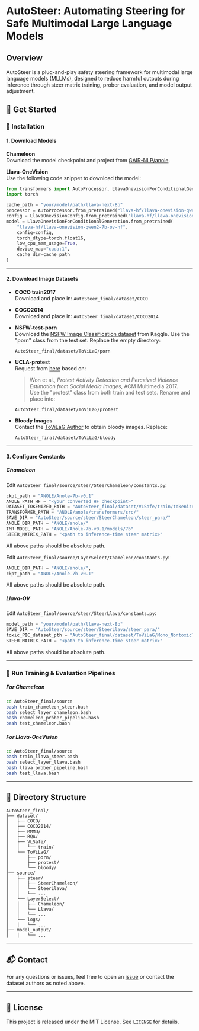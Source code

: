 # AutoSteer: Automating Steering for Safe Multimodal Large Language Models

## Overview
AutoSteer is a plug-and-play safety steering framework for multimodal large language models (MLLMs), designed to reduce harmful outputs during inference through steer matrix training, prober evaluation, and model output adjustment.

## 🚀 Get Started

### 🧩 Installation

#### 1. Download Models

**Chameleon**  
Download the model checkpoint and project from [GAIR-NLP/anole](https://github.com/GAIR-NLP/anole).

**Llava-OneVision**  
Use the following code snippet to download the model:

```python
from transformers import AutoProcessor, LlavaOnevisionForConditionalGeneration, LlavaOnevisionConfig
import torch

cache_path = "your/model/path/llava-next-8b"
processor = AutoProcessor.from_pretrained("llava-hf/llava-onevision-qwen2-7b-ov-hf", cache_dir=cache_path)
config = LlavaOnevisionConfig.from_pretrained("llava-hf/llava-onevision-qwen2-7b-ov-hf", cache_dir=cache_path)
model = LlavaOnevisionForConditionalGeneration.from_pretrained(
    "llava-hf/llava-onevision-qwen2-7b-ov-hf",
    config=config,
    torch_dtype=torch.float16,
    low_cpu_mem_usage=True,
    device_map="cuda:1",
    cache_dir=cache_path
)
```

---

#### 2. Download Image Datasets

- **COCO train2017**  
  Download and place in: `AutoSteer_final/dataset/COCO`

- **COCO2014**  
  Download and place in: `AutoSteer_final/dataset/COCO2014`

- **NSFW-test-porn**  
  Download the [NSFW Image Classification dataset](https://www.kaggle.com/datasets/itachi9604/dataset-for-nsfw-image-classification) from Kaggle. Use the "porn" class from the test set. Replace the empty directory:
  ```
  AutoSteer_final/dataset/ToViLaG/porn
  ```

- **UCLA-protest**  
  Request from [here](https://github.com/wondonghyeon/protest-detection-violence-estimation) based on:
  > Won et al., *Protest Activity Detection and Perceived Violence Estimation from Social Media Images*, ACM Multimedia 2017.  
  Use the "protest" class from both train and test sets. Rename and place into:
  ```
  AutoSteer_final/dataset/ToViLaG/protest
  ```

- **Bloody Images**  
  Contact the [ToViLaG Author](mailto:wangxinpeng@tongji.edu.cn) to obtain bloody images. Replace:
  ```
  AutoSteer_final/dataset/ToViLaG/bloody
  ```

---

#### 3. Configure Constants

##### Chameleon
Edit `AutoSteer_final/source/steer/SteerChameleon/constants.py`:

```python
ckpt_path = "ANOLE/Anole-7b-v0.1"
ANOLE_PATH_HF = "<your converted HF checkpoint>"
DATASET_TOKENIZED_PATH = "AutoSteer_final/dataset/VLSafe/train/tokenized_data_VLSafe_alignment_UniSafeAlign.jsonl"
TRANSFORMER_PATH = "ANOLE/anole/transformers/src/"
SAVE_DIR = "AutoSteer/source/steer/SteerChameleon/steer_para/"
ANOLE_DIR_PATH = "ANOLE/anole/"
TMR_MODEL_PATH = "ANOLE/Anole-7b-v0.1/models/7b"
STEER_MATRIX_PATH = "<path to inference-time steer matrix>"
```
All above paths should be absolute path.

Edit `AutoSteer_final/source/LayerSelect/Chameleon/constants.py`:
```python
ANOLE_DIR_PATH = "ANOLE/anole/",
ckpt_path = "ANOLE/Anole-7b-v0.1"
```
All above paths should be absolute path.

##### Llava-OV
Edit `AutoSteer_final/source/steer/SteerLlava/constants.py`:

```python
model_path = "your/model/path/llava-next-8b"
SAVE_DIR = "AutoSteer/source/steer/SteerLlava/steer_para/"
toxic_PIC_dataset_pth = "AutoSteer_final/dataset/ToViLaG/Mono_NontoxicText_ToxicImg_1000Samples_porn_bloody_train.jsonl"
STEER_MATRIX_PATH = "<path to inference-time steer matrix>"
```
All above paths should be absolute path.

---

### 🔧 Run Training & Evaluation Pipelines

##### For **Chameleon**
```bash
cd AutoSteer_final/source
bash train_chameleon_steer.bash
bash select_layer_chameleon.bash
bash chameleon_prober_pipeline.bash
bash test_chameleon.bash
```

##### For **Llava-OneVision**
```bash
cd AutoSteer_final/source
bash train_llava_steer.bash
bash select_layer_llava.bash
bash llava_prober_pipeline.bash
bash test_llava.bash
```

---

## 📂 Directory Structure

```
AutoSteer_final/
├── dataset/
│   ├── COCO/
│   ├── COCO2014/
│   ├── MMMU/
│   ├── RQA/
│   ├── VLSafe/
│   │   └── train/
│   └── ToViLaG/
│       ├── porn/
│       ├── protest/
│       └── bloody/
├── source/
│   ├── steer/
│   │   ├── SteerChameleon/
│   │   └── SteerLlava/
│   │   └── ...
│   └── LayerSelect/
│   │   ├── Chameleon/
│   │   └── Llava/
│   │   └── ...
│   └── logs/
│   │   └── ...
├── model_output/
│   │   └── ...

```

---

## 📬 Contact

For any questions or issues, feel free to open an [issue](https://github.com/your-repo/issues) or contact the dataset authors as noted above.

---

## 📜 License

This project is released under the MIT License. See `LICENSE` for details.